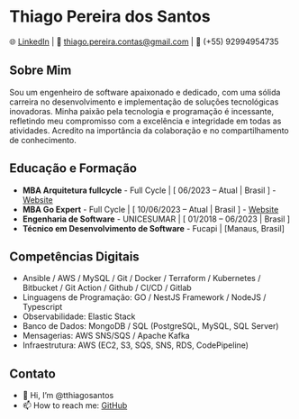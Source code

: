 # Thiago Pereira dos Santos

🌐 [LinkedIn](https://www.linkedin.com/in/thiago-pereira-dos-santos-98730110a) | 📧 thiago.pereira.contas@gmail.com | 📱 (+55) 92994954735

## Sobre Mim

Sou um engenheiro de software apaixonado e dedicado, com uma sólida carreira no desenvolvimento e implementação de soluções tecnológicas inovadoras. Minha paixão pela tecnologia e programação é incessante, refletindo meu compromisso com a excelência e integridade em todas as atividades. Acredito na importância da colaboração e no compartilhamento de conhecimento.

## Educação e Formação

- **MBA Arquitetura fullcycle** - Full Cycle | [ 06/2023 – Atual | Brasil ] - [Website](https://mba.fullcycle.com.br/mba/)
- **MBA Go Expert** - Full Cycle | [ 10/06/2023 – Atual | Brasil ] - [Website](https://goexpert.fullcycle.com.br/pos-goexpert/)
- **Engenharia de Software** - UNICESUMAR | [ 01/2018 – 06/2023 | Brasil ]
- **Técnico em Desenvolvimento de Software** - Fucapi | [Manaus, Brasil]

## Competências Digitais

- Ansible / AWS / MySQL / Git / Docker / Terraform / Kubernetes / Bitbucket / Git Action / Github / CI/CD / Gitlab
- Linguagens de Programação: GO / NestJS Framework / NodeJS / Typescript
- Observabilidade: Elastic Stack
- Banco de Dados: MongoDB / SQL (PostgreSQL, MySQL, SQL Server)
- Mensagerias: AWS SNS/SQS / Apache Kafka
- Infraestrutura: AWS (EC2, S3, SQS, SNS, RDS, CodePipeline)

## Contato

- 👋 Hi, I’m @tthiagosantos
- 📫 How to reach me: [GitHub](https://github.com/tthiagosantos)
